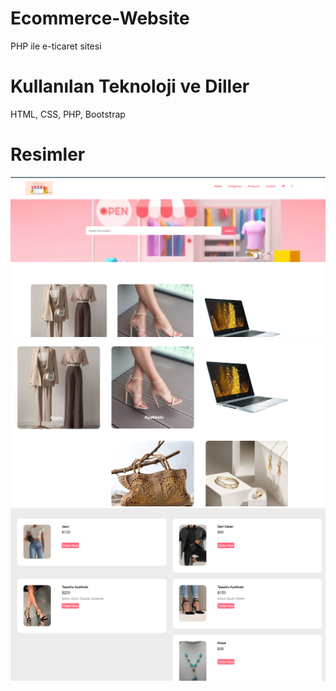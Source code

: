 # Ecommerce-Website
PHP ile e-ticaret sitesi
# Kullanılan Teknoloji ve Diller 
HTML, CSS, PHP, Bootstrap 

# Resimler
![](screenshout/ecom1.png)
![](screenshout/ecomm2.png)
![](screenshout/ecomm3.png)
